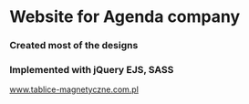 # Website for Agenda company

### Created most of the designs
### Implemented with jQuery EJS, SASS

www.tablice-magnetyczne.com.pl
